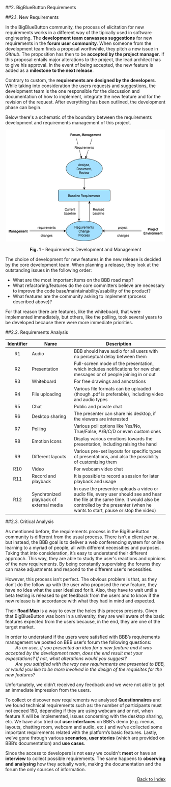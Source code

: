 ##2. BigBlueButton Requirements

##2.1. New Requirements

In the BigBlueButton community, the process of elicitation for new requirements works in a different way of the tipically used in software engineering. 
The **development team canvasses suggestions** for  new requirements in the **forum user community**. When someone from the development team finds a proposal worthwhile, they pitch a new issue in *Github*. The proposition has then to be **accepted by the project manager**. If this proposal entails major alterations to the project, the lead architect has to give his approval. In the event of being accepted, the new feature is added as a **milestone to the next release**.

Contrary to custom, the **requirements are designed by the developers**. While taking into consideration the users requests and suggestions, the development team is the one responsible for the discussion and documentation of how to implement, integrate the new feature and for the revision of the request. After everything has been outlined, the development phase can begin.

Below there's a schematic of the boundary between the requirements development and requirements management of this project.

<p align="center">
  <img src="images/requirementsManagement.png" width="500" height="350">
  <span class="caption">
        <p align="center"><b>Fig. 1</b> - Requirements Development and Management</p>
        </span>
</p>

The choice of development for new features in the new release is decided by the core development team. 
When planning a release, they look at the outstanding issues in the following order:
* What are the most important items on the BBB road map?
* What refactoring/features do the core committers believe are necessary to improve the code base/maintainability/usability of the product?
* What features are the community asking to implement (process described above)?

For that reason there are features, like the whiteboard, that were implemented immediately, but others, like the polling, took several years to be developed because there were more immediate priorities.
 

##2.2. Requirements Analysis

<!-- Tabela com os requisitos + características -->

| Identifier | Name   |      Description    |
|:----------:|----------|-------------|
| R1 | Audio |  BBB should have audio for all users with no perceptual delay between them |
| R2 | Presentation |  Full-screen mode of the presentation, which includes notifications for new chat messages or of people joining in or out  |
| R3 | Whiteboard | For free drawings and annotations |
| R4 | File uploading | Various file formats can be uploaded (though .pdf is preferable), including video and audio types |
| R5 | Chat | Public and private chat |
| R6 | Desktop sharing | The presenter can share his desktop, if the viewers are interested |
| R7 | Polling | Various poll options like Yes/No, True/False, A/B/C/D or even custom ones |
| R8 | Emotion Icons | Display various emotions towards the presentation, including raising the hand |
| R9 | Different layouts | Various pre-set layouts for specific types of presentations, and also the possibility of customizing them |
| R10 | Video | For webcam video chat |
| R11 | Record and playback | It is possible to record a session for later playback and usage |
| R12 | Synchronized playback of external media | In case the presenter uploads a video or audio file, every user should see and hear the file at the same time. It would also be controlled by the presenter (when he wants to start, pause or stop the video)

##2.3. Critical Analysis

<!-- Problemas que tivemos em fazer o levantamento de requesitos, Técnicas usadas e porque que não usamos outras -->
As mentioned before, the requirements process in the BigBlueButton community is different from the usual process. There isn’t a client *per se*, but instead, the BBB goal is to deliver a  web conferencing system for online learning to a myriad of people, all with different necessities and purposes. Taking that into consideration, it’s easy to understand their different approach. This way, they are able to study the user's reactions and opinions of the new requirements. By being constantly supervising the forums they can make adjustments and respond to the different user’s necessities.    

However, this process isn’t perfect. The obvious problem is that, as they don’t do the follow up with the user who proposed the new feature, they have no idea what the user idealized for it. Also, they have to wait until a beta testing is released to get feedback from the users and to know if the new release is in accordance with what they had in mind and expected.    

Their **Road Map** is a way to cover the holes this process presents. Given that BigBlueButton was born in a university, they are well aware of the basic features expected from the users because, in the end, they are one of the target market.

In order to understand if the users were satisfied with BBB’s requirements management we posted on BBB user’s forum the following questions:  
&nbsp;&nbsp;&nbsp;&nbsp;&nbsp;&nbsp;&nbsp;&nbsp;*As an user, if you presented an idea for a new feature and it was accepted by the development team, does the end result met your expectations? If not, what alterations would you suggest?*  
&nbsp;&nbsp;&nbsp;&nbsp;&nbsp;&nbsp;&nbsp;&nbsp;*Are you satisfied with the way new requirements are presented to BBB, or would you like to be more involved in the design of the requisites for the new features?*

Unfortunately, we didn’t received any feedback and we were not able to get an immediate impression from the users.

To collect or discover new requirements we analysed **Questionnaires** and we found technical requirements such as: the number of participants must not exceed 150, depending if they are using webcam and or not, when feature X will be implemented, issues concerning with the desktop sharing, etc. We have also tried out **user interfaces** on BBB’s demo (e.g. menus, layouts, chatting room, webcam and audio, etc.) and we’ve collected some important requirements related with the platform’s basic features. Lastly, we’ve gone through various **scenarios**, **user stories** (which are provided on BBB’s documentation) and **use cases**. 

Since the access to developers is not easy we couldn't **meet** or have an **interview** to collect possible requirements. The same happens to **observing and analysing** how they actually work, making the documentation and the forum the only sources of information.

<p align=right>
  <a href="https://github.com/mariateresachaves/bigbluebutton/blob/master/ESOF-DOCS/Requirements/Index.md">Back to Index</a>
</p>
